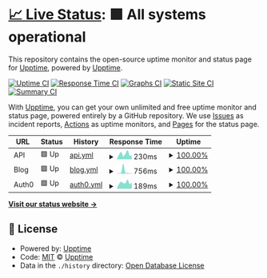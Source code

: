 # [📈 Live Status](https://demo.upptime.js.org): <!--live status--> **🟩 All systems operational**

This repository contains the open-source uptime monitor and status page for [Upptime](https://upptime.js.org), powered by [Upptime](https://github.com/upptime/upptime).

[![Uptime CI](https://github.com/mcdave-addy/status-monitoring/workflows/Uptime%20CI/badge.svg)](https://github.com/mcdave-addy/status-monitoring/actions?query=workflow%3A%22Uptime+CI%22)
[![Response Time CI](https://github.com/mcdave-addy/status-monitoring/workflows/Response%20Time%20CI/badge.svg)](https://github.com/mcdave-addy/status-monitoring/actions?query=workflow%3A%22Response+Time+CI%22)
[![Graphs CI](https://github.com/mcdave-addy/status-monitoring/workflows/Graphs%20CI/badge.svg)](https://github.com/mcdave-addy/status-monitoring/actions?query=workflow%3A%22Graphs+CI%22)
[![Static Site CI](https://github.com/mcdave-addy/status-monitoring/workflows/Static%20Site%20CI/badge.svg)](https://github.com/mcdave-addy/status-monitoring/actions?query=workflow%3A%22Static+Site+CI%22)
[![Summary CI](https://github.com/mcdave-addy/status-monitoring/workflows/Summary%20CI/badge.svg)](https://github.com/mcdave-addy/status-monitoring/actions?query=workflow%3A%22Summary+CI%22)

With [Upptime](https://upptime.js.org), you can get your own unlimited and free uptime monitor and status page, powered entirely by a GitHub repository. We use [Issues](https://github.com/upptime/upptime/issues) as incident reports, [Actions](https://github.com/mcdave-addy/status-monitoring/actions) as uptime monitors, and [Pages](https://demo.upptime.js.org) for the status page.

<!--start: status pages-->
<!-- This summary is generated by Upptime (https://github.com/upptime/upptime) -->
<!-- Do not edit this manually, your changes will be overwritten -->
<!-- prettier-ignore -->
| URL | Status | History | Response Time | Uptime |
| --- | ------ | ------- | ------------- | ------ |
| <img alt="" src="https://icons.duckduckgo.com/ip3/null.ico" height="13"> API | 🟩 Up | [api.yml](https://github.com/mcdave-addy/status-monitoring/commits/HEAD/history/api.yml) | <details><summary><img alt="Response time graph" src="./graphs/api/response-time-week.png" height="20"> 230ms</summary><br><a href="https://mcdave-addy.github.io/status-monitoring/history/api"><img alt="Response time 202" src="https://img.shields.io/endpoint?url=https%3A%2F%2Fraw.githubusercontent.com%2Fmcdave-addy%2Fstatus-monitoring%2FHEAD%2Fapi%2Fapi%2Fresponse-time.json"></a><br><a href="https://mcdave-addy.github.io/status-monitoring/history/api"><img alt="24-hour response time 366" src="https://img.shields.io/endpoint?url=https%3A%2F%2Fraw.githubusercontent.com%2Fmcdave-addy%2Fstatus-monitoring%2FHEAD%2Fapi%2Fapi%2Fresponse-time-day.json"></a><br><a href="https://mcdave-addy.github.io/status-monitoring/history/api"><img alt="7-day response time 230" src="https://img.shields.io/endpoint?url=https%3A%2F%2Fraw.githubusercontent.com%2Fmcdave-addy%2Fstatus-monitoring%2FHEAD%2Fapi%2Fapi%2Fresponse-time-week.json"></a><br><a href="https://mcdave-addy.github.io/status-monitoring/history/api"><img alt="30-day response time 211" src="https://img.shields.io/endpoint?url=https%3A%2F%2Fraw.githubusercontent.com%2Fmcdave-addy%2Fstatus-monitoring%2FHEAD%2Fapi%2Fapi%2Fresponse-time-month.json"></a><br><a href="https://mcdave-addy.github.io/status-monitoring/history/api"><img alt="1-year response time 202" src="https://img.shields.io/endpoint?url=https%3A%2F%2Fraw.githubusercontent.com%2Fmcdave-addy%2Fstatus-monitoring%2FHEAD%2Fapi%2Fapi%2Fresponse-time-year.json"></a></details> | <details><summary><a href="https://mcdave-addy.github.io/status-monitoring/history/api">100.00%</a></summary><a href="https://mcdave-addy.github.io/status-monitoring/history/api"><img alt="All-time uptime 80.50%" src="https://img.shields.io/endpoint?url=https%3A%2F%2Fraw.githubusercontent.com%2Fmcdave-addy%2Fstatus-monitoring%2FHEAD%2Fapi%2Fapi%2Fuptime.json"></a><br><a href="https://mcdave-addy.github.io/status-monitoring/history/api"><img alt="24-hour uptime 100.00%" src="https://img.shields.io/endpoint?url=https%3A%2F%2Fraw.githubusercontent.com%2Fmcdave-addy%2Fstatus-monitoring%2FHEAD%2Fapi%2Fapi%2Fuptime-day.json"></a><br><a href="https://mcdave-addy.github.io/status-monitoring/history/api"><img alt="7-day uptime 100.00%" src="https://img.shields.io/endpoint?url=https%3A%2F%2Fraw.githubusercontent.com%2Fmcdave-addy%2Fstatus-monitoring%2FHEAD%2Fapi%2Fapi%2Fuptime-week.json"></a><br><a href="https://mcdave-addy.github.io/status-monitoring/history/api"><img alt="30-day uptime 100.00%" src="https://img.shields.io/endpoint?url=https%3A%2F%2Fraw.githubusercontent.com%2Fmcdave-addy%2Fstatus-monitoring%2FHEAD%2Fapi%2Fapi%2Fuptime-month.json"></a><br><a href="https://mcdave-addy.github.io/status-monitoring/history/api"><img alt="1-year uptime 80.50%" src="https://img.shields.io/endpoint?url=https%3A%2F%2Fraw.githubusercontent.com%2Fmcdave-addy%2Fstatus-monitoring%2FHEAD%2Fapi%2Fapi%2Fuptime-year.json"></a></details>
| <img alt="" src="https://icons.duckduckgo.com/ip3/null.ico" height="13"> Blog | 🟩 Up | [blog.yml](https://github.com/mcdave-addy/status-monitoring/commits/HEAD/history/blog.yml) | <details><summary><img alt="Response time graph" src="./graphs/blog/response-time-week.png" height="20"> 756ms</summary><br><a href="https://mcdave-addy.github.io/status-monitoring/history/blog"><img alt="Response time 282" src="https://img.shields.io/endpoint?url=https%3A%2F%2Fraw.githubusercontent.com%2Fmcdave-addy%2Fstatus-monitoring%2FHEAD%2Fapi%2Fblog%2Fresponse-time.json"></a><br><a href="https://mcdave-addy.github.io/status-monitoring/history/blog"><img alt="24-hour response time 273" src="https://img.shields.io/endpoint?url=https%3A%2F%2Fraw.githubusercontent.com%2Fmcdave-addy%2Fstatus-monitoring%2FHEAD%2Fapi%2Fblog%2Fresponse-time-day.json"></a><br><a href="https://mcdave-addy.github.io/status-monitoring/history/blog"><img alt="7-day response time 756" src="https://img.shields.io/endpoint?url=https%3A%2F%2Fraw.githubusercontent.com%2Fmcdave-addy%2Fstatus-monitoring%2FHEAD%2Fapi%2Fblog%2Fresponse-time-week.json"></a><br><a href="https://mcdave-addy.github.io/status-monitoring/history/blog"><img alt="30-day response time 334" src="https://img.shields.io/endpoint?url=https%3A%2F%2Fraw.githubusercontent.com%2Fmcdave-addy%2Fstatus-monitoring%2FHEAD%2Fapi%2Fblog%2Fresponse-time-month.json"></a><br><a href="https://mcdave-addy.github.io/status-monitoring/history/blog"><img alt="1-year response time 282" src="https://img.shields.io/endpoint?url=https%3A%2F%2Fraw.githubusercontent.com%2Fmcdave-addy%2Fstatus-monitoring%2FHEAD%2Fapi%2Fblog%2Fresponse-time-year.json"></a></details> | <details><summary><a href="https://mcdave-addy.github.io/status-monitoring/history/blog">100.00%</a></summary><a href="https://mcdave-addy.github.io/status-monitoring/history/blog"><img alt="All-time uptime 100.00%" src="https://img.shields.io/endpoint?url=https%3A%2F%2Fraw.githubusercontent.com%2Fmcdave-addy%2Fstatus-monitoring%2FHEAD%2Fapi%2Fblog%2Fuptime.json"></a><br><a href="https://mcdave-addy.github.io/status-monitoring/history/blog"><img alt="24-hour uptime 100.00%" src="https://img.shields.io/endpoint?url=https%3A%2F%2Fraw.githubusercontent.com%2Fmcdave-addy%2Fstatus-monitoring%2FHEAD%2Fapi%2Fblog%2Fuptime-day.json"></a><br><a href="https://mcdave-addy.github.io/status-monitoring/history/blog"><img alt="7-day uptime 100.00%" src="https://img.shields.io/endpoint?url=https%3A%2F%2Fraw.githubusercontent.com%2Fmcdave-addy%2Fstatus-monitoring%2FHEAD%2Fapi%2Fblog%2Fuptime-week.json"></a><br><a href="https://mcdave-addy.github.io/status-monitoring/history/blog"><img alt="30-day uptime 100.00%" src="https://img.shields.io/endpoint?url=https%3A%2F%2Fraw.githubusercontent.com%2Fmcdave-addy%2Fstatus-monitoring%2FHEAD%2Fapi%2Fblog%2Fuptime-month.json"></a><br><a href="https://mcdave-addy.github.io/status-monitoring/history/blog"><img alt="1-year uptime 100.00%" src="https://img.shields.io/endpoint?url=https%3A%2F%2Fraw.githubusercontent.com%2Fmcdave-addy%2Fstatus-monitoring%2FHEAD%2Fapi%2Fblog%2Fuptime-year.json"></a></details>
| <img alt="" src="https://icons.duckduckgo.com/ip3/null.ico" height="13"> Auth0 | 🟩 Up | [auth0.yml](https://github.com/mcdave-addy/status-monitoring/commits/HEAD/history/auth0.yml) | <details><summary><img alt="Response time graph" src="./graphs/auth0/response-time-week.png" height="20"> 189ms</summary><br><a href="https://mcdave-addy.github.io/status-monitoring/history/auth0"><img alt="Response time 337" src="https://img.shields.io/endpoint?url=https%3A%2F%2Fraw.githubusercontent.com%2Fmcdave-addy%2Fstatus-monitoring%2FHEAD%2Fapi%2Fauth0%2Fresponse-time.json"></a><br><a href="https://mcdave-addy.github.io/status-monitoring/history/auth0"><img alt="24-hour response time 199" src="https://img.shields.io/endpoint?url=https%3A%2F%2Fraw.githubusercontent.com%2Fmcdave-addy%2Fstatus-monitoring%2FHEAD%2Fapi%2Fauth0%2Fresponse-time-day.json"></a><br><a href="https://mcdave-addy.github.io/status-monitoring/history/auth0"><img alt="7-day response time 189" src="https://img.shields.io/endpoint?url=https%3A%2F%2Fraw.githubusercontent.com%2Fmcdave-addy%2Fstatus-monitoring%2FHEAD%2Fapi%2Fauth0%2Fresponse-time-week.json"></a><br><a href="https://mcdave-addy.github.io/status-monitoring/history/auth0"><img alt="30-day response time 168" src="https://img.shields.io/endpoint?url=https%3A%2F%2Fraw.githubusercontent.com%2Fmcdave-addy%2Fstatus-monitoring%2FHEAD%2Fapi%2Fauth0%2Fresponse-time-month.json"></a><br><a href="https://mcdave-addy.github.io/status-monitoring/history/auth0"><img alt="1-year response time 337" src="https://img.shields.io/endpoint?url=https%3A%2F%2Fraw.githubusercontent.com%2Fmcdave-addy%2Fstatus-monitoring%2FHEAD%2Fapi%2Fauth0%2Fresponse-time-year.json"></a></details> | <details><summary><a href="https://mcdave-addy.github.io/status-monitoring/history/auth0">100.00%</a></summary><a href="https://mcdave-addy.github.io/status-monitoring/history/auth0"><img alt="All-time uptime 84.34%" src="https://img.shields.io/endpoint?url=https%3A%2F%2Fraw.githubusercontent.com%2Fmcdave-addy%2Fstatus-monitoring%2FHEAD%2Fapi%2Fauth0%2Fuptime.json"></a><br><a href="https://mcdave-addy.github.io/status-monitoring/history/auth0"><img alt="24-hour uptime 100.00%" src="https://img.shields.io/endpoint?url=https%3A%2F%2Fraw.githubusercontent.com%2Fmcdave-addy%2Fstatus-monitoring%2FHEAD%2Fapi%2Fauth0%2Fuptime-day.json"></a><br><a href="https://mcdave-addy.github.io/status-monitoring/history/auth0"><img alt="7-day uptime 100.00%" src="https://img.shields.io/endpoint?url=https%3A%2F%2Fraw.githubusercontent.com%2Fmcdave-addy%2Fstatus-monitoring%2FHEAD%2Fapi%2Fauth0%2Fuptime-week.json"></a><br><a href="https://mcdave-addy.github.io/status-monitoring/history/auth0"><img alt="30-day uptime 100.00%" src="https://img.shields.io/endpoint?url=https%3A%2F%2Fraw.githubusercontent.com%2Fmcdave-addy%2Fstatus-monitoring%2FHEAD%2Fapi%2Fauth0%2Fuptime-month.json"></a><br><a href="https://mcdave-addy.github.io/status-monitoring/history/auth0"><img alt="1-year uptime 84.34%" src="https://img.shields.io/endpoint?url=https%3A%2F%2Fraw.githubusercontent.com%2Fmcdave-addy%2Fstatus-monitoring%2FHEAD%2Fapi%2Fauth0%2Fuptime-year.json"></a></details>

<!--end: status pages-->

[**Visit our status website →**](https://demo.upptime.js.org)

## 📄 License

- Powered by: [Upptime](https://github.com/upptime/upptime)
- Code: [MIT](./LICENSE) © [Upptime](https://upptime.js.org)
- Data in the `./history` directory: [Open Database License](https://opendatacommons.org/licenses/odbl/1-0/)

